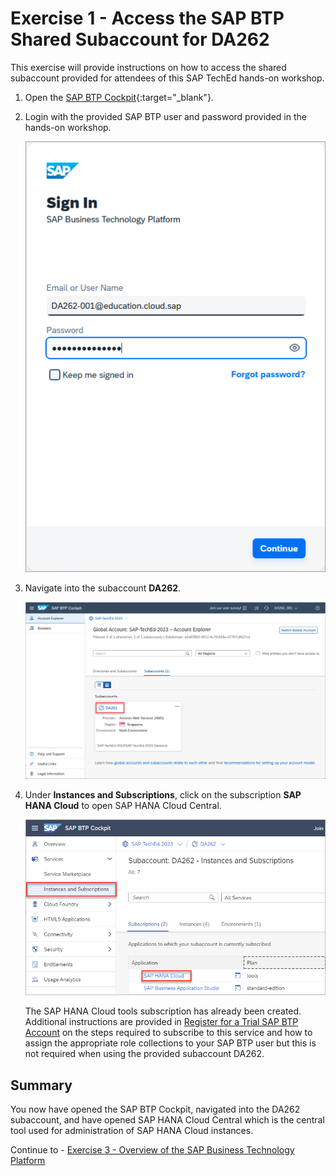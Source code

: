 # Exercise 1 - Access the SAP BTP Shared Subaccount for DA262

This exercise will provide instructions on how to access the shared subaccount provided for attendees of this SAP TechEd hands-on workshop.  

1. Open the [SAP BTP Cockpit](https://emea.cockpit.btp.cloud.sap/cockpit/?idp=tdct3ched1.accounts.ondemand.com#/globalaccount/e2a835b0-3011-4c79-818a-d7767c4627cd){:target="_blank"}.

2. Login with the provided SAP BTP user and password provided in the hands-on workshop.

    ![sign in](images/sign-in.png)

3. Navigate into the subaccount **DA262**.

    ![SAP BTP Global Account](images/global-account.png)

4. Under **Instances and Subscriptions**, click on the subscription **SAP HANA Cloud** to open SAP HANA Cloud Central.

    ![SAP HANA Cloud Central](images/open-hcc.png)

    The SAP HANA Cloud tools subscription has already been created.  Additional instructions are  provided in [Register for a Trial SAP BTP Account](../ex2/README.md) on the steps required to subscribe to this service and how to assign the appropriate role collections to your SAP BTP user but this is not required when using the provided subaccount DA262.

## Summary

You now have opened the SAP BTP Cockpit, navigated into the DA262 subaccount, and have opened SAP HANA Cloud Central which is the central tool used for administration of SAP HANA Cloud instances.

Continue to - [Exercise 3 - Overview of the SAP Business Technology Platform](../ex3/README.md)
